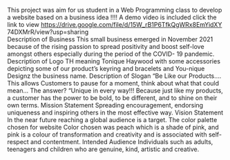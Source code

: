 This project was aim for us student in a Web Programming class to develop a website based on a business idea !!!!
A demo video is included click the link to view  https://drive.google.com/file/d/15W_rB1P6TfkQgWRx8EmYidXY
74DXMrR/view?usp=sharing   
                                  Description of Business 
This small business emerged in November 2021 because of the rising passion to spread positivity 
and boost self-love amongst others especially during the period of the COVID- 19 pandemic. 
Description of Logo 
TH meaning Tonique Haywood with some accessories depicting some of our product’s keyring 
and bracelets and You-nique Designz the business name. 
                                  Description of Slogan 
“Be Like our Products…. This allows Customers to pause for a moment, think about what that 
could mean… The answer? “Unique in every way!!! Because just like my products, a customer 
has the power to be bold, to be different, and to shine on their own terms. 
                                  Mission Statement 
Spreading encouragement, endorsing uniqueness and inspiring others in the most effective way. 
                                  Vision Statement 
In the near future reaching a global audience is a target. 
The color palette chosen for website 
Color chosen was peach which is a shade of pink, and pink is a colour of transformation and 
creativity and is associated with self-respect and contentment. 
                                  Intended Audience 
Individuals such as adults, teenagers and children who are genuine, kind, artistic and creative.
